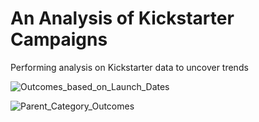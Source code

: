 # An Analysis of Kickstarter Campaigns
Performing analysis on Kickstarter data to uncover trends

![Outcomes_based_on_Launch_Dates](rjchiang/kickstarter-analysis/Outcomes_based_on_Launch_Dates.png)

![Parent_Category_Outcomes](rjchiang/kickstarter-analysis/Parent_Category_Outcomes.png)

